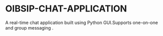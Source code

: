 # OIBSIP-CHAT-APPLICATION
 A real-time chat application built using Python GUI.Supports one-on-one and group messaging .
